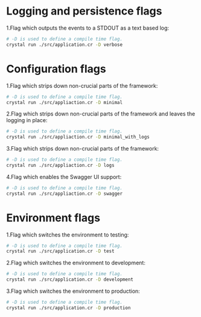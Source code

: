 # Logging and persistence flags

1.Flag which outputs the events to a STDOUT as a text based log:

```bash
# -D is used to define a compile time flag.
crystal run ./src/application.cr -D verbose
```

# Configuration flags

1.Flag which strips down non-crucial parts of the framework:

```bash
# -D is used to define a compile time flag.
crystal run ./src/appliaction.cr -D minimal
```

2.Flag which strips down non-crucial parts of the framework and leaves the logging in place:

```bash
# -D is used to define a compile time flag.
crystal run ./src/appliaction.cr -D minimal_with_logs
```

3.Flag which strips down non-crucial parts of the framework:

```bash
# -D is used to define a compile time flag.
crystal run ./src/appliaction.cr -D logs
```

4.Flag which enables the Swagger UI support:

```bash
# -D is used to define a compile time flag.
crystal run ./src/appliaction.cr -D swagger
```

# Environment flags

1.Flag which switches the environment to testing:

```bash
# -D is used to define a compile time flag.
crystal run ./src/application.cr -D test
```

2.Flag which switches the environment to development:

```bash
# -D is used to define a compile time flag.
crystal run ./src/application.cr -D development
```

3.Flag which switches the environment to production:

```bash
# -D is used to define a compile time flag.
crystal run ./src/application.cr -D production
```
